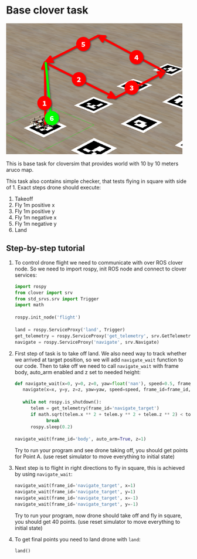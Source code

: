 # Base clover task

![visualiztion](vis.png)

This is base task for cloversim that provides world with 10 by 10 meters aruco map.

This task also contains simple checker, that tests flying in square with side of 1.
Exact steps drone should execute:

1. Takeoff
1. Fly 1m positive x
1. Fly 1m positive y
1. Fly 1m negative x
1. Fly 1m negative y
1. Land

## Step-by-step tutorial

1. To control drone flight we need to communicate with over ROS clover node. So we need to import rospy, init ROS node and connect to clover services:

   ```py
   import rospy
   from clover import srv
   from std_srvs.srv import Trigger
   import math

   rospy.init_node('flight')

   land = rospy.ServiceProxy('land', Trigger)
   get_telemetry = rospy.ServiceProxy('get_telemetry', srv.GetTelemetry)
   navigate = rospy.ServiceProxy('navigate', srv.Navigate)


   ```

2. First step of task is to take off land. We also need way to track whether we arrived at target position, so we will add `navigate_wait` function to our code. Then to take off we need to call `navigate_wait` with frame body, auto_arm enabled and z set to needed height:

   ```py
   def navigate_wait(x=0, y=0, z=0, yaw=float('nan'), speed=0.5, frame_id='', auto_arm=False, tolerance=0.2):
      navigate(x=x, y=y, z=z, yaw=yaw, speed=speed, frame_id=frame_id, auto_arm=auto_arm)

      while not rospy.is_shutdown():
         telem = get_telemetry(frame_id='navigate_target')
         if math.sqrt(telem.x ** 2 + telem.y ** 2 + telem.z ** 2) < tolerance:
               break
         rospy.sleep(0.2)

   navigate_wait(frame_id='body', auto_arm=True, z=1)
   ```

   Try to run your program and see drone taking off, you should get points for Point A. (use reset simulator to move everything to initial state)

3. Next step is to flight in right directions to fly in square, this is achieved by using `navigate_wait`:
   ```py
   navigate_wait(frame_id='navigate_target', x=1)
   navigate_wait(frame_id='navigate_target', y=1)
   navigate_wait(frame_id='navigate_target', x=-1)
   navigate_wait(frame_id='navigate_target', y=-1)
   ```

   Try to run your program, now drone should take off and fly in square, you should get 40 points. (use reset simulator to move everything to initial state)

4. To get final points you need to land drone with `land`:
    ```py
    land()
    ```
